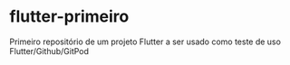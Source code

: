 # flutter-primeiro
Primeiro repositório de um projeto Flutter a ser usado como teste de uso Flutter/Github/GitPod
